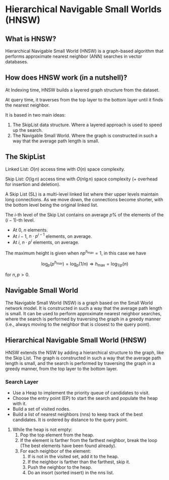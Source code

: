 # Hierarchical Navigable Small Worlds (HNSW)

## What is HNSW?

Hierarchical Navigable Small World (HNSW) is a graph-based algorithm that performs approximate nearest neighbor (ANN) searches in vector databases.

## How does HNSW work (in a nutshell)?

At Indexing time, HNSW builds a layered graph structure from the dataset. 

At query time, it traverses from the top layer to the bottom layer until it finds the nearest neighbor.

It is based in two main ideas:
1. The SkipList data structure. Where a layered approach is used to speed up the search.
2. The Navigable Small World. Where the graph is constructed in such a way that the average path length is small.

## The SkipList

Linked List: $O(n)$ access time with $O(n)$ space complexity.

Skip List: $O(\lg n)$ access time with $O(n\lg n)$ space complexity (+ overhead for insertion and deletion).

A Skip List (SL) is a multi-level linked list where ther upper levels maintain long connections. As we move down, the connections become shorter, with the bottom level being the original linked list.

The $i$-th level of the Skip List contains on average  $p$% of the elements of the $(i-1)$-th level.
- At 0, $n$ elements.
- At $i-1$, $n \cdot p^{i-1}$ elements, on average.
- At $i$, $n \cdot p^i$ elements, on average.

The maximum height is given when $n p^{h_\text{max}}  = 1$, in this case we have

$$\log_p(p^{h_\text{max}}) = \log_p(1/n) \Rightarrow {h_\text{max}} = \log_{1/p}(n)$$

for $n, p > 0$.

## Navigable Small World

The Navigable Small World (NSW) is a graph based on the Small World network model. It is constructed in such a way that the average path length is small. It can be used to perform approximate nearest neighbor searches, where the search is performed by traversing the graph in a greedy manner (i.e., always moving to the neighbor that is closest to the query point).

## Hierarchical Navigable Small World (HNSW)

HNSW extends the NSW by adding a hierarchical structure to the graph, like the Skip List. The graph is constructed in such a way that the average path length is small, and the search is performed by traversing the graph in a greedy manner, from the top layer to the bottom layer.


### Search Layer

- Use a Heap to implement the priority queue of candidates to visit.
- Choose the entry point (EP) to start the search and populate the heap with it.
- Build a set of visited nodes.
- Build a list of nearest neighbors (nns) to keep track of the best candidates. It is ordered by distance to the query point.

1. While the heap is not empty:
    1. Pop the top element from the heap.
    2. If the element is farther from the farthest neighbor, break the loop (The best elements have been found already).
    3. For each neighbor of the element:
        1. If is not in the visited set, add it to the heap.
        2. If the neighbor is farther than the farthest, skip it.
        3. Push the neighbor to the heap.
        4. Do an insort (sorted insert) in the nns list.
